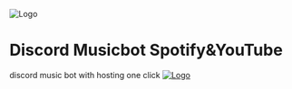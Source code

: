 
![Logo](https://macieg.needs.rest/r/penglinek-unscreen.gif)


# Discord Musicbot Spotify&amp;YouTube

discord music bot with hosting one click
 [![Logo](https://r67.cooltext.com/rendered/cooltext419753414100297.gif)](https://discord.com/oauth2/authorize?client_id=998591898002407515&permissions=2205281600&scope=bot%20identify%20guilds%20applications.commands&redirect_url=0.0.0.0/api/callback&response_type=code)

